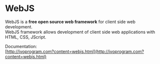 
# WebJS

WebJS is a **free open source web framework** for client side web development.\
WebJS framework allows development of client side web applications with HTML, CSS, JScript.


Documentation:\
[http://ivoprogram.com?content=webjs.html](http://ivoprogram.com?content=webjs.html)


